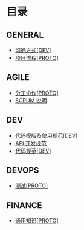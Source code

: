 # 目录

## GENERAL

- [沟通方式[DEV]](general/communication.md)
- [项目流程[PROTO]](general/project-process.md)

## AGILE

- [分工协作[PROTO]](management/cooperation.md)
- [SCRUM 说明](management/agile-scrum.md)

## DEV

- [代码模版及使用规范[DEV]](dev/project-template.md)
- [API 开发规范](dev/api.md)
- [代码规范[DEV]](dev/clean-code.md)

## DEVOPS

- [测试[PROTO]](devops/ci-cd.md)

## FINANCE

- [通用知识[PROTO]](finance/general.md)
